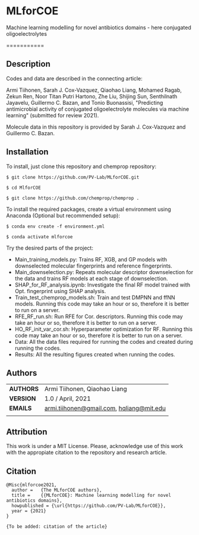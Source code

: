 # MLforCOE
Machine learning modelling for novel antibiotics domains - here conjugated oligoelectrolytes

===========
## Description

Codes and data are described in the connecting article:

Armi Tiihonen, Sarah J. Cox-Vazquez, Qiaohao Liang, Mohamed Ragab, Zekun Ren, Noor Titan Putri Hartono, Zhe Liu, Shijing Sun, Senthilnath Jayavelu, Guillermo C. Bazan, and Tonio Buonassisi, "Predicting antimicrobial activity of conjugated oligoelectrolyte molecules via machine learning" (submitted for review 2021).

Molecule data in this repository is provided by Sarah J. Cox-Vazquez and Guillermo C. Bazan.

## Installation
To install, just clone this repository and chemprop repository:

`$ git clone https://github.com/PV-Lab/MLforCOE.git`

`$ cd MlforCOE`

`$ git clone https://github.com/chemprop/chemprop .`

To install the required packages, create a virtual environment using Anaconda (Optional but recommended setup):

`$ conda env create -f environment.yml`

`$ conda activate mlforcoe`

Try the desired parts of the project:
- Main_training_models.py: Trains RF, XGB, and GP models with downselected molecular fingerprints and reference fingerprints.
- Main_downselection.py: Repeats molecular descriptor downselection for the data and trains RF models at each stage of downselection.
- SHAP_for_RF_analysis.ipynb: Investigate the final RF model trained with Opt. fingerprint using SHAP analysis.
- Train_test_chemprop_models.sh: Train and test DMPNN and ffNN models. Running this code may take an hour or so, therefore it is better to run on a server.
- RFE_RF_run.sh: Run RFE for Cor. descriptors. Running this code may take an hour or so, therefore it is better to run on a server.
- HO_RF_init_var_cor.sh: Hyperparameter optimization for RF. Running this code may take an hour or so, therefore it is better to run on a server.
- Data: All the data files required for running the codes and created during running the codes.
- Results: All the resulting figures created when running the codes. 

## Authors
||                    |
| ------------- | ------------------------------ |
| **AUTHORS**      | Armi Tiihonen, Qiaohao Liang     | 
| **VERSION**      | 1.0 / April, 2021     | 
| **EMAILS**      | armi.tiihonen@gmail.com, hqliang@mit.edu | 
||                    |

## Attribution
This work is under a MIT License. Please, acknowledge use of this work with the appropiate citation to the repository and research article.

## Citation

    @Misc{mlforcoe2021,
      author =   {The MLforCOE authors},
      title =    {{MLforCOE}: Machine learning modelling for novel antibiotics domains},
      howpublished = {\url{https://github.com/PV-Lab/MLforCOE}},
      year = {2021}
    }
    
    {To be added: citation of the article}
